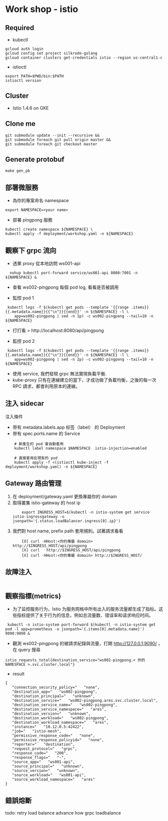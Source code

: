 # Work shop - istio
## Required
* kubectl 
````
gcloud auth login
gcloud config set project silkrode-golang
gcloud container clusters get-credentials istio --region us-central1-c
````
* istioctl
````
export PATH=$PWD/bin:$PATH
istioctl version
````

## Cluster
* Istio 1.4.6 on GKE

## Clone me
````
git submodule update --init --recursive &&
git submodule foreach git pull origin master &&
git submodule foreach git checkout master 
````

## Generate protobuf
````
make gen_pb
````


## 部署微服務
* 為你的專案命名 namespace
````
export NAMESPACE=<your name>
````

* 部署 pingpong 服務
````
kubectl create namespace ${NAMESPACE} \
kubectl apply -f deployment/workshop.yaml -n ${NAMESPACE}
````

## 觀察下 grpc 流向

* 透果 proxy 從本地訪問 ws001-api
````
  nohup kubectl port-forward service/ws001-api 8080:7001 -n ${NAMESPACE} &
````

* 查看 ws002-pingpong 每個 pod log, 看看是否被調用

* 監控 pod 1
````
 kubectl logs -f $(kubectl get pods --template '{{range .items}}{{.metadata.name}}{{"\n"}}{{end}}' -n ${NAMESPACE} -l \
    app=ws002-pingpong | sed -n 1p) -c ws002-pingpong --tail=10 -n ${NAMESPACE}
````

* 打打看 > http://localhost:8080/api/pingpong

* 監控 pod 2 
````
 kubectl logs -f $(kubectl get pods --template '{{range .items}}{{.metadata.name}}{{"\n"}}{{end}}' -n ${NAMESPACE} -l \
    app=ws002-pingpong | sed -n 2p) -c ws002-pingpong --tail=10 -n ${NAMESPACE}
````

* 使用 service, 我們發現 grpc 無法實現負載平衡. 
* kube-proxy 只有在連線建立的當下，才成功做了負載均衡，之後的每一次 RPC 請求，都會利用原本的連線。

## 注入 sidecar
注入條件
* 带有 metadata.labels.app  标签（label） 的 Deployment
* 带有 spec.ports.name  的 Service
````
    # 新產生的 pod 會自動套用
    kubectl label namespace $NAMESPACE  istio-injection=enabled

    # 直接套用在現有的 pod
    kubectl apply -f <(istioctl kube-inject -f deployment/workshop.yaml) -n ${NAMESPACE}
````

## Gateway 路由管理
1. 在 deployment/gateway.yaml 更換專屬你的 domain
1. 取得叢集 istio-gateway 的 host ip
    ````
        export INGRESS_HOST=$(kubectl -n istio-system get service istio-ingressgateway -o jsonpath='{.status.loadBalancer.ingress[0].ip}')
    ````
1. 我們對 host name, prefix path 套用規則。試著請求看看
    ````
        [O] curl -HHost:<你的專屬 domain> http://$INGRESS_HOST/api/pingpong 
        [X] curl   http://$INGRESS_HOST/api/pingpong 
        [X] curl -HHost:<你的專屬 domain> http://$INGRESS_HOST/
     ````
   
## 故障注入
````

````

## 觀察指標(metrics)
* 为了监控服务行为，Istio 为服务网格中所有出入的服务流量都生成了指标。这些指标提供了关于行为的信息，例如总流量数、错误率和请求响应时间。
````
 kubectl -n istio-system port-forward $(kubectl -n istio-system get pod -l app=prometheus -o jsonpath='{.items[0].metadata.name}') 9090:9090 &
````

* 觀測 ws002-pingpong 的被請求紀錄與流量，打開 http://127.0.0.1:9090/ ， 在 query 搜尋
````
istio_requests_total{destination_service="ws002-pingpong.< 你的 NAMESPACE >.svc.cluster.local"}

````

* result
````
{
   "connection_security_policy="   "none",
   "destination_app="   "ws002-pingpong",
   "destination_principal="   "unknown",
   "destination_service="   "ws002-pingpong.ares.svc.cluster.local",
   "destination_service_name="   "ws002-pingpong",
   "destination_service_namespace="   "ares",
   "destination_version="   "unknown",
   "destination_workload="   "ws002-pingpong",
   "destination_workload_namespace="   "ares",
   "instance="   "10.12.0.5:42422",
   "job="   "istio-mesh",
   "permissive_response_code="   "none",
   "permissive_response_policyid="   "none",
   "reporter="   "destination",
   "request_protocol="   "grpc",
   "response_code="   "200",
   "response_flags="   "-",
   "source_app="   "ws001-api",
   "source_principal="   "unknown",
   "source_version="   "unknown",
   "source_workload="   "ws001-api",
   "source_workload_namespace="   "ares"
}
````

## 錯誤熔斷



todo: 
retry
load balance advance
how grpc loadbalance 